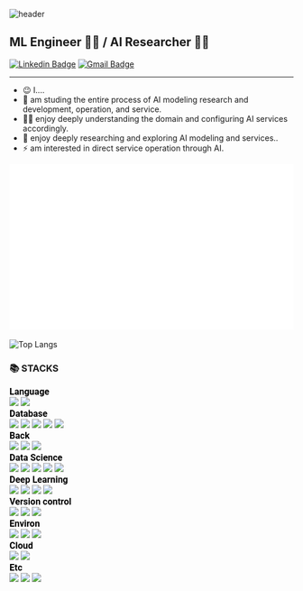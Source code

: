 ![header](https://capsule-render.vercel.app/api?type=waving&text=JungKwonHwan&animation=scaleIn&height=175&fontColor=FFFFFF&fontAlign=65&fontAlignY=35)
## ML Engineer 🦾🤖 / AI Researcher 📠🧠

[![Linkedin Badge](https://img.shields.io/badge/-LinkedIn-blue?style=flat-square&logo=Linkedin&logoColor=white&link=https://www.linkedin.com/in/%EA%B6%8C%ED%99%98-%EC%A0%95-ba37b122b/)](https://www.linkedin.com/in/%EA%B6%8C%ED%99%98-%EC%A0%95-ba37b122b/)
[![Gmail Badge](https://img.shields.io/badge/Gmail-d14836?style=flat-square&logo=Gmail&logoColor=white&link=mailto:ppijbb@gmail.com)](mailto:ppijbb@gmail.com)

--- 
- 😉 I....
- 🧪 am studing the entire process of AI modeling research and development, operation, and service.
- 👷‍♂️ enjoy deeply understanding the domain and configuring AI services accordingly.
- 🤔 enjoy deeply researching and exploring AI modeling and services..
- ⚡ am interested in direct service operation through AI.

<!-- ![Anurag's GitHub stats](https://github-readme-stats.vercel.app/api?username=ppijbb&show_icons=true&theme=buefy) -->

![overview](https://raw.githubusercontent.com/ppijbb/github-stats/master/generated/overview.svg)
<!-- ![languages](https://raw.githubusercontent.com/ppijbb/github-stats/master/generated/languages.svg) -->
![Top Langs](https://github-readme-stats.vercel.app/api/top-langs/?username=ppijbb&layout=compact)


### 📚 STACKS

<div style="font-family:'Roboto'; font-size: 16px; font-weight: 400; color: black; font-weight: bold;">
  Language <br>
    <img src="https://img.shields.io/badge/python-3776AB?style=for-the-badge&logo=python&logoColor=white"> 
    <img src="https://img.shields.io/badge/R-276DC3?style=for-the-badge&logo=r&logoColor=black"> 
  <br>
  Database<br>
    <img src="https://img.shields.io/badge/dynamodb-4053D6?style=for-the-badge&logo=0175C2&logoColor=white"> 
    <img src="https://img.shields.io/badge/mysql-4479A1?style=for-the-badge&logo=mysql&logoColor=white"> 
    <img src="https://img.shields.io/badge/postgresql-003545?style=for-the-badge&logo=postgresql&logoColor=white"> 
    <img src="https://img.shields.io/badge/mongoDB-47A248?style=for-the-badge&logo=MongoDB&logoColor=white">
    <img src="https://img.shields.io/badge/firebase-FFCA28?style=for-the-badge&logo=firebase&logoColor=white">
  <br>
<!--   Front<br>
    <img src="https://img.shields.io/badge/react-61DAFB?style=for-the-badge&logo=react&logoColor=black"> 
  <br> -->
  Back<br>
    <img src="https://img.shields.io/badge/fastapi-009688?style=for-the-badge&logo=fastapi&logoColor=white"> 
    <img src="https://img.shields.io/badge/flask-000000?style=for-the-badge&logo=flask&logoColor=white">
    <img src="https://img.shields.io/badge/django-092E20?style=for-the-badge&logo=django&logoColor=white">  
  <br>
  Data Science<br>
    <img src="https://img.shields.io/badge/scikitlearn-F7931E?style=for-the-badge&logo=scikitlearn&logoColor=black"> 
    <img src="https://img.shields.io/badge/scipy-8CAAE6?style=for-the-badge&logo=scipy&logoColor=black">
    <img src="https://img.shields.io/badge/numpy-013243?style=for-the-badge&logo=numpy&logoColor=black">
    <img src="https://img.shields.io/badge/pandas-150458?style=for-the-badge&logo=pandas&logoColor=black"> 
    <img src="https://img.shields.io/badge/plotly-3F4F75?style=for-the-badge&logo=plotly&logoColor=black"> 
  <br>
  Deep Learning<br>
      <img src="https://img.shields.io/badge/pytorch-EE4C2C?style=for-the-badge&logo=pytorch&logoColor=black"> 
    <img src="https://img.shields.io/badge/tensorflow-FF6F00?style=for-the-badge&logo=tensorflow&logoColor=black"> 
    <img src="https://img.shields.io/badge/keras-D00000?style=for-the-badge&logo=keras&logoColor=black"> 
    <img src="https://img.shields.io/badge/opencv-5C3EE8?style=for-the-badge&logo=opencv&logoColor=black"> 
  <br>
  Version control <br>
    <img src="https://img.shields.io/badge/github-181717?style=for-the-badge&logo=github&logoColor=white">
    <img src="https://img.shields.io/badge/git-F05032?style=for-the-badge&logo=git&logoColor=white">
    <img src="https://img.shields.io/badge/huggingface-FF9A00?style=for-the-badge&logo=huggingface&logoColor=white">
  <br>
  Environ<br>
    <img src="https://img.shields.io/badge/linux-FCC624?style=for-the-badge&logo=linux&logoColor=black"> 
    <img src="https://img.shields.io/badge/amazonec2-FF9900?style=for-the-badge&logo=amazonec2&logoColor=black"> 
    <img src="https://img.shields.io/badge/docker-2496ED?style=for-the-badge&logo=docker&logoColor=black"> 
  <br>
  Cloud<br>
    <img src="https://img.shields.io/badge/amazonaws-232F3E?style=for-the-badge&logo=amazonaws&logoColor=white"> 
    <img src="https://img.shields.io/badge/googlecloud-4285F4?style=for-the-badge&logo=googlecloud&logoColor=white"> 
  <br>
  Etc<br>
    <img src="https://img.shields.io/badge/googlecolab-F9AB00?style=for-the-badge&logo=googlecolab&logoColor=black"> 
    <img src="https://img.shields.io/badge/openai-412991?style=for-the-badge&logo=openai&logoColor=black"> 
    <img src="https://img.shields.io/badge/webrtc-333333?style=for-the-badge&logo=webrtc&logoColor=white">
  <br>
</div>
